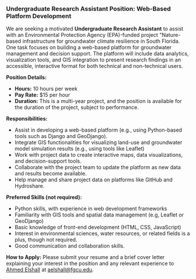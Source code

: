### Undergraduate Research Assistant Position: Web-Based Platform Development

We are seeking a motivated **Undergraduate Research Assistant** to assist with an Environmental Protection Agency (EPA)-funded project "Nature-based infrastructure for groundwater climate resilience in South Florida. One task focuses on building a web-based platform for groundwater management and decision support. The platform will include data analytics, visualization tools, and GIS integration to present research findings in an accessible, interactive format for both technical and non-technical users.

**Position Details:**
- **Hours:** 10 hours per week
- **Pay Rate:** $15 per hour
- **Duration:** This is a multi-year project, and the position is available for the duration of the project, subject to performance.

**Responsibilities:**
- Assist in developing a web-based platform (e.g., using Python-based tools such as Django and GeoDjango).
- Integrate GIS functionalities for visualizing land-use and groundwater model simulation results (e.g., using tools like Leaflet)
- Work with project data to create interactive maps, data visualizations, and decision-support tools.
- Collaborate with the project team to update the platform as new data and results become available.
- Help manage and share project data on platforms like GitHub and Hydroshare.

**Preferred Skills (not required):**
- Python skills, with experience in web development frameworks  
- Familiarity with GIS tools and spatial data management (e.g, Leaflet or GeoDjango)
- Basic knowledge of front-end development (HTML, CSS, JavaScript)
- Interest in environmental sciences, water resources, or related fields is a plus, though not required.
- Good communication and collaboration skills.

**How to Apply:**
Please submit your resume and a brief cover letter explaining your interest in the position and any relevant experience to [Ahmed Elshall](https://orcid.org/0000-0001-8200-5064) at [aelshall@fgcu.edu](mailto:aelshall@fgcu.edu).
